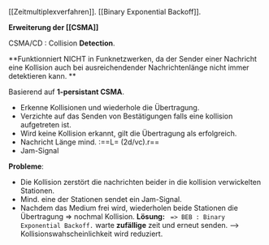[[Zeitmultiplexverfahren]].
[[Binary Exponential Backoff]].

**Erweiterung der [[CSMA]]**

CSMA/CD : Collision **Detection**.

**Funktionniert NICHT in Funknetzwerken, da der Sender einer Nachricht eine Kollision auch bei ausreichendender Nachrichtenlänge nicht immer detektieren kann. **

Basierend auf **1-persistant CSMA**.

- Erkenne Kollisionen und wiederhole die Übertragung.
- Verzichte auf das Senden von Bestätigungen falls eine kollision aufgetreten ist.
- Wird keine Kollision erkannt, gilt die Übertragung als erfolgreich.
- Nachricht Länge mind. :==L= (2d/vc).r==
- Jam-Signal

**Probleme**:
- Die Kollision zerstört die nachrichten beider in die kollision verwickelten Stationen.
- Mind. eine der Stationen sendet ein Jam-Signal.
- Nachdem das Medium frei wird, wiederholen beide Stationen die Übertragung => nochmal Kollision.
		**Lösung:** ` => BEB : Binary Exponential Backoff.` 
		warte **zufällige** zeit und erneut senden. --> Kollisionswahscheinlichkeit wird reduziert.